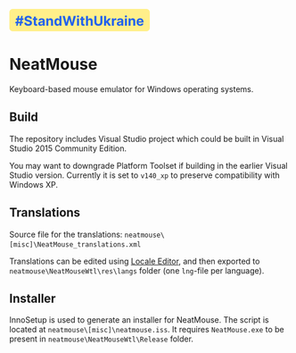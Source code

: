 [![Stand With Ukraine](https://raw.githubusercontent.com/vshymanskyy/StandWithUkraine/main/badges/StandWithUkraine.svg)](https://stand-with-ukraine.pp.ua)

# NeatMouse
Keyboard-based mouse emulator for Windows operating systems.

## Build
The repository includes Visual Studio project which could be built in Visual Studio 2015 Community Edition.

You may want to downgrade Platform Toolset if building in the earlier Visual Studio version. Currently it is set to `v140_xp` to preserve compatibility with Windows XP.

## Translations
Source file for the translations: `neatmouse\[misc]\NeatMouse_translations.xml`

Translations can be edited using [Locale Editor](https://github.com/neatdecisions/locale-editor), and then exported to `neatmouse\NeatMouseWtl\res\langs` folder (one `lng`-file per language).

## Installer
InnoSetup is used to generate an installer for NeatMouse. The script is located at `neatmouse\[misc]\neatmouse.iss`. It requires `NeatMouse.exe` to be present in `neatmouse\NeatMouseWtl\Release` folder.
